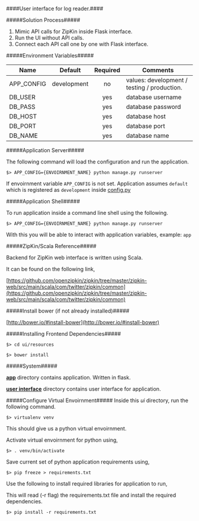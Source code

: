 ####User interface for log reader.####

#####Solution Process#####

1. Mimic API calls for ZipKin inside Flask interface.
2. Run the UI without API calls.
3. Connect each API call one by one with Flask interface.

#####Environment Variables#####

|  Name 	|  Default 	|  Required 	|  Comments 	|
|---	|---	|:---:	|---	|
| APP_CONFIG  	|  development 	|  no 	|   values: development / testing / production. 	|
| DB_USER  	|   	|  yes 	|  database username 	|
| DB_PASS  	|   	|  yes 	|  database password 	|
| DB_HOST  	|   	|  yes 	|  database host 	|
| DB_PORT  	|   	|  yes 	|  database port 	|
| DB_NAME  	|   	|  yes 	|  database name 	|

#####Application Server#####

The following command will load the configuration and run the application.

`$> APP_CONFIG={ENVOIRNMENT_NAME} python manage.py runserver`

If envoirnment variable `APP_CONFIG` is not set. Application assumes `default` which is registered as `development` inside [config.py](config.py)

#####Application Shell#####

To run application inside a command line shell using the following.

`$> APP_CONFIG={ENVOIRNMENT_NAME} python manage.py runserver`

With this you will be able to interact with application variables, example: `app`


#####ZipKin/Scala Reference#####

Backend for ZipKin web interface is written using Scala.

It can be found on the following link,

[https://github.com/openzipkin/zipkin/tree/master/zipkin-web/src/main/scala/com/twitter/zipkin/common](https://github.com/openzipkin/zipkin/tree/master/zipkin-web/src/main/scala/com/twitter/zipkin/common)

#####Install bower (if not already installed)#####

[http://bower.io/#install-bower](http://bower.io/#install-bower)

#####Installing Frontend Dependencies#####

`$> cd ui/resources`

`$> bower install`

#####System#####

**[app](app/)** directory contains application. Written in flask.

**[user interface](ui/)** directory contains user interface for application.

#####Configure Virtual Envoirnment#####
Inside this *ui* directory, run the following command.

`$> virtualenv venv`

This should give us a python virtual envoirnment.

Activate virtual envoirnment for python using,

`$> . venv/bin/activate`

Save current set of python application requirements using,

`$> pip freeze > requirements.txt`

Use the following to install required libraries for application to run,

This will read (-r flag) the requirements.txt file and install the required dependencies.

`$> pip install -r requirements.txt`
